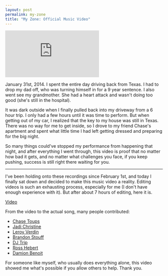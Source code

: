 ```yaml
---
layout: post
permalink: my-zone
title: "My Zone: Official Music Video"
---
```


<div class="video">
  <iframe src="https://www.youtube.com/embed/N8zROfVGmKo" frameborder="0" allow="accelerometer; autoplay; clipboard-write; encrypted-media; gyroscope; picture-in-picture" allowfullscreen></iframe>
</div>

January 31st, 2014. I spent the entire day driving back from Texas. I had to drop my dad off, who was turning himself in for a 9 year sentence. I also went see my grandmother. She had a heart attack and wasn't doing too good (she's still in the hospital).

It was dark outside when I finally pulled back into my driveway from a 6 hour trip. I only had a few hours until it was time to perform. But when getting out of my car, I realized that the key to my house was still in Texas. There was no way for me to get inside, so I drove to my friend Chase's apartment and spent what little time I had left getting dressed and preparing for the big night.

So many things could've stopped my performance from happening that night, and after everything I went through, this video is proof that no matter how bad it gets, and no matter what challenges you face, if you keep pushing, success is still right there waiting for you.

- - -

I've been holding onto these recordings since February 1st, and today I finally sat down and decided to make this music video a reality. Editing videos is such an exhausting process, especially for me (I don't have enough experience with it). But after about 7 hours of editing, here it is.

[Video][1]

From the video to the actual song, many people contributed:

- [Chase Toups][2]
- [Jadi Christine][3]
- [Leroy Verdin][4]
- [Brandon Stouff][5]
- [DJ Trip][6]
- [Ross Hebert][7]
- [Damion Benoit][8]

For someone like myself, who usually does everything alone, this video showed me what's possible if you allow others to help. Thank you.

[1]:	http://youtu.be/N8zROfVGmKo
[2]:	https://www.facebook.com/chase.toups
[3]:	https://www.facebook.com/jadi.flint
[4]:	https://www.facebook.com/leroy.verdin
[5]:	https://www.facebook.com/BrandonandTeriStouff
[6]:	https://www.facebook.com/gael.cleophat
[7]:	https://www.facebook.com/TheRossMichaels
[8]:	https://www.facebook.com/damienleebenoit
